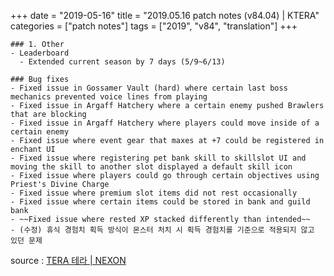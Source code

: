 +++
date = "2019-05-16"
title = "2019.05.16 patch notes (v84.04) | KTERA"
categories = ["patch notes"]
tags = ["2019", "v84", "translation"]
+++

```
### 1. Other
- Leaderboard
  - Extended current season by 7 days (5/9~6/13)

### Bug fixes
- Fixed issue in Gossamer Vault (hard) where certain last boss mechanics prevented voice lines from playing
- Fixed issue in Argaff Hatchery where a certain enemy pushed Brawlers that are blocking
- Fixed issue in Argaff Hatchery where players could move inside of a certain enemy
- Fixed issue where event gear that maxes at +7 could be registered in enchant UI
- Fixed issue where registering pet bank skill to skillslot UI and moving the skill to another slot displayed a default skill icon
- Fixed issue where players could go through certain objectives using Priest's Divine Charge
- Fixed issue where premium slot items did not rest occasionally
- Fixed issue where certain items could be stored in bank and guild bank
- ~~Fixed issue where rested XP stacked differently than intended~~
- (수정) 휴식 경험치 획득 방식이 몬스터 처치 시 획득 경험치를 기준으로 적용되지 않고 있던 문제
```

source : [TERA 테라 | NEXON](http://tera.nexon.com/news/update/view.aspx?n4articlesn=393)
